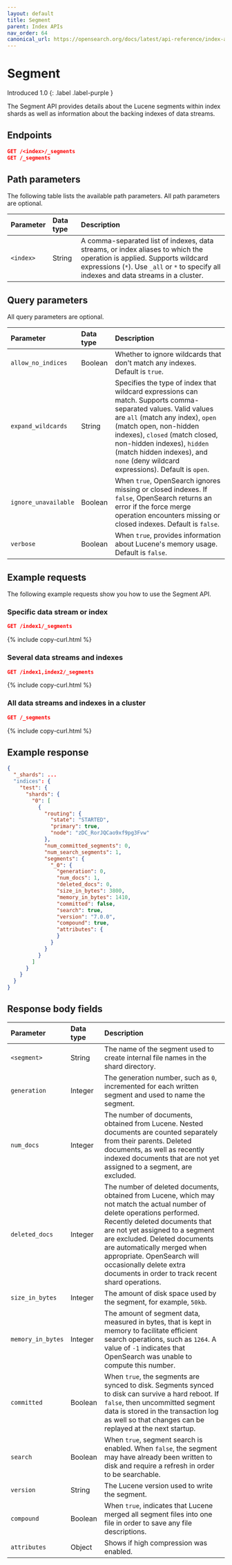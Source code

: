 ```yaml
---
layout: default
title: Segment
parent: Index APIs
nav_order: 64
canonical_url: https://opensearch.org/docs/latest/api-reference/index-apis/segment/
---
```


# Segment
Introduced 1.0
{: .label .label-purple }

The Segment API provides details about the Lucene segments within index shards as well as information about the backing indexes of data streams.


## Endpoints

```json
GET /<index>/_segments
GET /_segments
```

## Path parameters

The following table lists the available path parameters. All path parameters are optional.

Parameter | Data type | Description 
:--- | :--- | :--- 
`<index>` | String | A comma-separated list of indexes, data streams, or index aliases to which the operation is applied. Supports wildcard expressions (`*`). Use `_all` or `*` to specify all indexes and data streams in a cluster. |

## Query parameters

All query parameters are optional.

Parameter | Data type | Description
:--- | :--- | :---
`allow_no_indices` | Boolean | Whether to ignore wildcards that don't match any indexes. Default is `true`.
`expand_wildcards` | String | Specifies the type of index that wildcard expressions can match. Supports comma-separated values. Valid values are `all` (match any index), `open` (match open, non-hidden indexes), `closed` (match closed, non-hidden indexes), `hidden` (match hidden indexes), and `none` (deny wildcard expressions). Default is `open`.
`ignore_unavailable` | Boolean | When `true`, OpenSearch ignores missing or closed indexes. If `false`, OpenSearch returns an error if the force merge operation encounters missing or closed indexes. Default is `false`.
`verbose` | Boolean | When `true`, provides information about Lucene's memory usage. Default is `false`.


## Example requests

The following example requests show you how to use the Segment API.

### Specific data stream or index

```json
GET /index1/_segments
```
{% include copy-curl.html %}

### Several data streams and indexes

```json
GET /index1,index2/_segments
```
{% include copy-curl.html %}

### All data streams and indexes in a cluster

```json
GET /_segments
```
{% include copy-curl.html %}

## Example response

```json
{
  "_shards": ...
  "indices": {
    "test": {
      "shards": {
        "0": [
          {
            "routing": {
              "state": "STARTED",
              "primary": true,
              "node": "zDC_RorJQCao9xf9pg3Fvw"
            },
            "num_committed_segments": 0,
            "num_search_segments": 1,
            "segments": {
              "_0": {
                "generation": 0,
                "num_docs": 1,
                "deleted_docs": 0,
                "size_in_bytes": 3800,
                "memory_in_bytes": 1410,
                "committed": false,
                "search": true,
                "version": "7.0.0",
                "compound": true,
                "attributes": {
                }
              }
            }
          }
        ]
      }
    }
  }
}
```

## Response body fields

Parameter | Data type | Description 
 :--- | :--- | :--- 
`<segment>` | String | The name of the segment used to create internal file names in the shard directory. 
`generation` | Integer | The generation number, such as `0`, incremented for each written segment and used to name the segment. 
`num_docs` | Integer | The number of documents, obtained from Lucene. Nested documents are counted separately from their parents. Deleted documents, as well as recently indexed documents that are not yet assigned to a segment, are excluded.
`deleted_docs` | Integer | The number of deleted documents, obtained from Lucene, which may not match the actual number of delete operations performed. Recently deleted documents that are not yet assigned to a segment are excluded. Deleted documents are automatically merged when appropriate. OpenSearch will occasionally delete extra documents in order to track recent shard operations.
`size_in_bytes` | Integer | The amount of disk space used by the segment, for example, `50kb`. 
`memory_in_bytes` | Integer | The amount of segment data, measured in bytes, that is kept in memory to facilitate efficient search operations, such as `1264`. A value of `-1` indicates that OpenSearch was unable to compute this number. 
`committed` | Boolean | When `true`, the segments are synced to disk. Segments synced to disk can survive a hard reboot. If `false`, then uncommitted segment data is stored in the transaction log as well so that changes can be replayed at the next startup. 
`search` | Boolean | When `true`, segment search is enabled. When `false`, the segment may have already been written to disk and require a refresh in order to be searchable.
`version` | String | The Lucene version used to write the segment. 
`compound` | Boolean | When `true`, indicates that Lucene merged all segment files into one file in order to save any file descriptions.
`attributes` | Object | Shows if high compression was enabled. 

